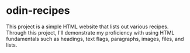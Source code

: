 # odin-recipes
This project is a simple HTML website that lists out various recipes.
Through this project, I'll demonstrate my proficiency with using HTML fundamentals such as
headings, text flags, paragraphs, images, files, and lists.